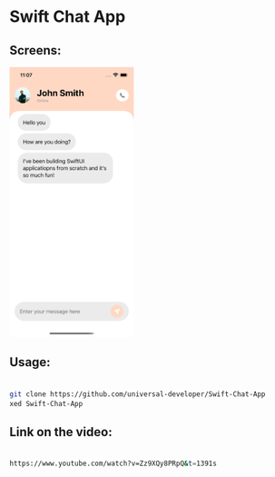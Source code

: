 <h1>Swift Chat App </h1>

<h2>Screens: </h2>

<img src="images/first.png" height="475px"/>

<h2>Usage: </h2>


```bash

git clone https://github.com/universal-developer/Swift-Chat-App
xed Swift-Chat-App

```

<h2>Link on the video: </h2>


```bash

https://www.youtube.com/watch?v=Zz9XQy8PRpQ&t=1391s

```
